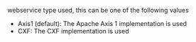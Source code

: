 webservice type used, this can be one of the following values

- Axis1 (default): The Apache Axis 1 implementation is used
- CXF: The CXF implementation is used